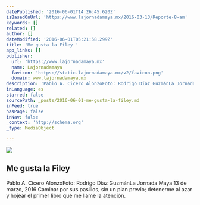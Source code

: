 ```yaml
---
datePublished: '2016-06-01T14:26:45.620Z'
isBasedOnUrl: 'https://www.lajornadamaya.mx/2016-03-13/Reporte-8-am'
keywords: []
related: []
author: []
dateModified: '2016-06-01T05:21:58.299Z'
title: 'Me gusta la Filey '
app_links: []
publisher:
  url: 'https://www.lajornadamaya.mx'
  name: Lajornadamaya
  favicon: 'https://static.lajornadamaya.mx/v2/favicon.png'
  domain: www.lajornadamaya.mx
description: 'Pablo A. Cicero AlonzoFoto: Rodrigo Díaz GuzmánLa Jornada Maya 13 de marzo, 2016 Caminar por sus pasillos, sin un plan previo; detenerme al azar y hojear el primer libro que me llame la atención.'
inLanguage: es
starred: false
sourcePath: _posts/2016-06-01-me-gusta-la-filey.md
inFeed: true
hasPage: false
inNav: false
_context: 'http://schema.org'
_type: MediaObject

---
```

<article style=""><img src="https://s3-us-west-2.amazonaws.com/the-grid-img/p/234ce5b25b64abce47264c43d6eb567d553c50db.jpg" /><h1>Me gusta la Filey </h1><p>Pablo A. Cicero AlonzoFoto: Rodrigo Díaz GuzmánLa Jornada Maya 13 de marzo, 2016 Caminar por sus pasillos, sin un plan previo; detenerme al azar y hojear el primer libro que me llame la atención.</p></article>